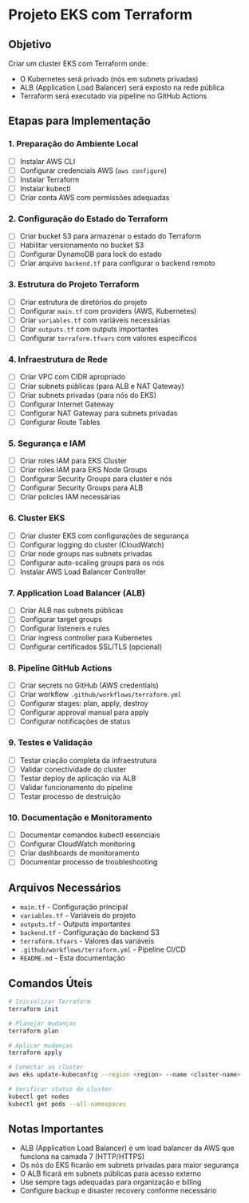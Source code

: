 # Projeto EKS com Terraform

## Objetivo
Criar um cluster EKS com Terraform onde:
- O Kubernetes será privado (nós em subnets privadas)
- ALB (Application Load Balancer) será exposto na rede pública
- Terraform será executado via pipeline no GitHub Actions

## Etapas para Implementação

### 1. Preparação do Ambiente Local
- [ ] Instalar AWS CLI
- [ ] Configurar credenciais AWS (`aws configure`)
- [ ] Instalar Terraform
- [ ] Instalar kubectl
- [ ] Criar conta AWS com permissões adequadas

### 2. Configuração do Estado do Terraform
- [ ] Criar bucket S3 para armazenar o estado do Terraform
- [ ] Habilitar versionamento no bucket S3
- [ ] Configurar DynamoDB para lock do estado
- [ ] Criar arquivo `backend.tf` para configurar o backend remoto

### 3. Estrutura do Projeto Terraform
- [ ] Criar estrutura de diretórios do projeto
- [ ] Configurar `main.tf` com providers (AWS, Kubernetes)
- [ ] Criar `variables.tf` com variáveis necessárias
- [ ] Criar `outputs.tf` com outputs importantes
- [ ] Configurar `terraform.tfvars` com valores específicos

### 4. Infraestrutura de Rede
- [ ] Criar VPC com CIDR apropriado
- [ ] Criar subnets públicas (para ALB e NAT Gateway)
- [ ] Criar subnets privadas (para nós do EKS)
- [ ] Configurar Internet Gateway
- [ ] Configurar NAT Gateway para subnets privadas
- [ ] Configurar Route Tables

### 5. Segurança e IAM
- [ ] Criar roles IAM para EKS Cluster
- [ ] Criar roles IAM para EKS Node Groups
- [ ] Configurar Security Groups para cluster e nós
- [ ] Configurar Security Groups para ALB
- [ ] Criar policies IAM necessárias

### 6. Cluster EKS
- [ ] Criar cluster EKS com configurações de segurança
- [ ] Configurar logging do cluster (CloudWatch)
- [ ] Criar node groups nas subnets privadas
- [ ] Configurar auto-scaling groups para os nós
- [ ] Instalar AWS Load Balancer Controller

### 7. Application Load Balancer (ALB)
- [ ] Criar ALB nas subnets públicas
- [ ] Configurar target groups
- [ ] Configurar listeners e rules
- [ ] Criar ingress controller para Kubernetes
- [ ] Configurar certificados SSL/TLS (opcional)

### 8. Pipeline GitHub Actions
- [ ] Criar secrets no GitHub (AWS credentials)
- [ ] Criar workflow `.github/workflows/terraform.yml`
- [ ] Configurar stages: plan, apply, destroy
- [ ] Configurar approval manual para apply
- [ ] Configurar notificações de status

### 9. Testes e Validação
- [ ] Testar criação completa da infraestrutura
- [ ] Validar conectividade do cluster
- [ ] Testar deploy de aplicação via ALB
- [ ] Validar funcionamento do pipeline
- [ ] Testar processo de destruição

### 10. Documentação e Monitoramento
- [ ] Documentar comandos kubectl essenciais
- [ ] Configurar CloudWatch monitoring
- [ ] Criar dashboards de monitoramento
- [ ] Documentar processo de troubleshooting

## Arquivos Necessários
- `main.tf` - Configuração principal
- `variables.tf` - Variáveis do projeto
- `outputs.tf` - Outputs importantes
- `backend.tf` - Configuração do backend S3
- `terraform.tfvars` - Valores das variáveis
- `.github/workflows/terraform.yml` - Pipeline CI/CD
- `README.md` - Esta documentação

## Comandos Úteis
```bash
# Inicializar Terraform
terraform init

# Planejar mudanças
terraform plan

# Aplicar mudanças
terraform apply

# Conectar ao cluster
aws eks update-kubeconfig --region <region> --name <cluster-name>

# Verificar status do cluster
kubectl get nodes
kubectl get pods --all-namespaces
```

## Notas Importantes
- ALB (Application Load Balancer) é um load balancer da AWS que funciona na camada 7 (HTTP/HTTPS)
- Os nós do EKS ficarão em subnets privadas para maior segurança
- O ALB ficará em subnets públicas para acesso externo
- Use sempre tags adequadas para organização e billing
- Configure backup e disaster recovery conforme necessário